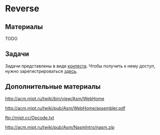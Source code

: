 Reverse
=======

## Материалы

TODO


## Задачи

Задачи представлены в виде [контеста](http://kpm8.mipt.ru:8205/cgi-bin/new-client?contest_id=400207&locale_id=1&action=204).
Чтобы получить к нему доступ, нужно зарегистрироваться [здесь](http://kpm8.mipt.ru:8205/cgi-bin/new-register?action=207&contest_id=400102&locale_id=1).


## Дополнительные материалы

http://acm.mipt.ru/twiki/bin/view/Asm/WebHome

http://acm.mipt.ru/twiki/pub/Asm/WebHome/assembler.pdf

ftp://mipt.cc/Opcode.txt

http://acm.mipt.ru/twiki/pub/Asm/NasmIntro/nasm.zip
